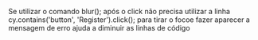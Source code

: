 Se utilizar o comando blur(); após o click
não precisa utilizar a linha 
cy.contains('button', 'Register').click();
para tirar o focoe fazer aparecer a mensagem de erro 
ajuda a diminuir as linhas de código
